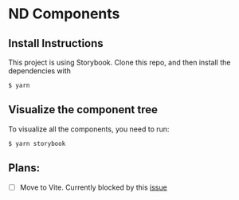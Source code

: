 # ND Components

## Install Instructions

This project is using Storybook.
Clone this repo, and then install the dependencies with

```console
$ yarn
```

## Visualize the component tree

To visualize all the components, you need to run:

```console
$ yarn storybook
```

## Plans:

- [ ] Move to Vite. Currently blocked by this [issue](https://github.com/storybookjs/storybook/issues/15738)
